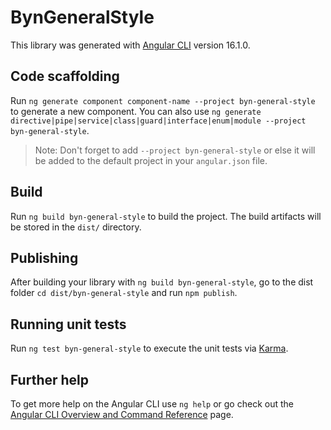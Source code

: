 # BynGeneralStyle

This library was generated with [Angular CLI](https://github.com/angular/angular-cli) version 16.1.0.

## Code scaffolding

Run `ng generate component component-name --project byn-general-style` to generate a new component. You can also use `ng generate directive|pipe|service|class|guard|interface|enum|module --project byn-general-style`.
> Note: Don't forget to add `--project byn-general-style` or else it will be added to the default project in your `angular.json` file. 

## Build

Run `ng build byn-general-style` to build the project. The build artifacts will be stored in the `dist/` directory.

## Publishing

After building your library with `ng build byn-general-style`, go to the dist folder `cd dist/byn-general-style` and run `npm publish`.

## Running unit tests

Run `ng test byn-general-style` to execute the unit tests via [Karma](https://karma-runner.github.io).

## Further help

To get more help on the Angular CLI use `ng help` or go check out the [Angular CLI Overview and Command Reference](https://angular.io/cli) page.
